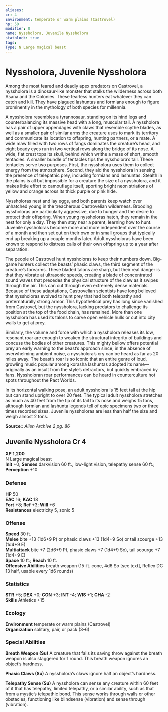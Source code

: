 ```yaml
---
aliases: 
cr: 4
Environment: temperate or warm plains (Castrovel)  
hp: 50
modifier: 0
name: Nyssholora, Juvenile Nyssholora
statblock: true
tags: 
Type: N Large magical beast  
---
```


# Nyssholora, Juvenile Nyssholora

Among the most feared and deadly apex predators on Castrovel, a nyssholora is a dinosaur-like monster that stalks the wilderness across both Asana and the Colonies. These fearless hunters eat whatever they can catch and kill. They have plagued lashuntas and formians enough to figure prominently in the mythology of both species for millennia.

A nyssholora resembles a tyrannosaur, standing on its hind legs and counterbalancing its massive head with a long, muscular tail. A nyssholora has a pair of upper appendages with claws that resemble scythe blades, as well as a smaller pair of similar arms the creature uses to mark its territory and communicate its location to offspring, hunting partners, or a mate. A wide maw filled with two rows of fangs dominates the creature’s head, and eight beady eyes run in two vertical rows along the bridge of its nose. A wide, flat crest tops its skull, behind which writhe a mass of short, smooth tentacles. A smaller bundle of tentacles tips the nyssholora’s tail. These tentacles serve two purposes. First, the nyssholora uses them to collect energy from the atmosphere. Second, they aid the nyssholora in sensing the presence of telepathic prey, including formians and lashuntas. Stealth in the plains is all but impossible for a creature the size of a nyssholora, and it makes little effort to camouflage itself, sporting bright neon striations of yellow and orange across its thick purple or pink hide.

Nyssholoras nest and lay eggs, and both parents keep watch over unhatched young in the treacherous Castrovelian wilderness. Brooding nyssholoras are particularly aggressive, due to hunger and the desire to protect their offspring. When young nyssholoras hatch, they remain in the nest for only a day. They then stay near a parent, learning how to hunt. Juvenile nyssholoras become more and more independent over the course of a month and then set out on their own or in small groups that typically end up breaking up a couple months later. Adult nyssholoras have been known to respond to distress calls of their own offspring up to a year after separation.

The people of Castrovel hunt nyssholoras to keep their numbers down. Big-game hunters collect the beasts’ phasic claws, the third segment of the creature’s forearms. These bladed talons are sharp, but their real danger is that they vibrate at ultrasonic speeds, creating a blade of concentrated sound waves that precedes the physical structure of the claw as it swipes through the air. This can cut through even extremely dense materials. Because of these adaptations, Castrovelian scientists have long believed that nyssholoras evolved to hunt prey that had both telepathy and preternaturally strong armor. This hypothetical prey has long since vanished from Castrovel, but the nyssholora, lacking predators to challenge its position at the top of the food chain, has remained. More than one nyssholora has used its talons to carve open vehicle hulls or cut into city walls to get at prey.

Similarly, the volume and force with which a nyssholora releases its low, resonant roar are enough to weaken the structural integrity of buildings and concuss the bodies of other creatures. This mighty bellow offers potential prey an early warning to the beast’s approach since, in the absence of overwhelming ambient noise, a nyssholora’s cry can be heard as far as 20 miles away. The beast’s roar is so iconic that an entire genre of loud, growling music popular among korasha lashuntas adopted its name—originally as an insult from the style’s detractors, but quickly embraced by fans. Nyssholoran roar performances can be heard in counterculture hot spots throughout the Pact Worlds.

In its horizontal walking pose, an adult nyssholora is 15 feet tall at the hip but can stand upright to over 20 feet. The typical adult nyssholora stretches as much as 40 feet from the tip of its tail to its nose and weighs 15 tons, although formian and lashunta legends tell of epic specimens two or three times recorded sizes. Juvenile nyssholoras are less than half the size and weigh almost 2 tons.

**Source**:: _Alien Archive 2 pg. 86_

## Juvenile Nyssholora Cr 4

**XP 1,200**  
N Large magical beast  
**Init** +0; **Senses** darkvision 60 ft., low-light vision, telepathy sense 60 ft.; **Perception** +10  

### Defense

**HP** 50  
**EAC** 16; **KAC** 18  
**Fort** +8; **Ref** +3; **Will** +6  
**Resistances** electricity 5, sonic 5  

### Offense

**Speed** 30 ft.  
**Melee** bite +13 (1d6+9 P) or phasic claws +13 (1d4+9 So) or tail scourge +13 (1d4+9 E)  
**Multiattack** bite +7 (2d6+9 P), phasic claws +7 (1d4+9 So), tail scourge +7 (1d4+9 E)  
**Space** 10 ft.; **Reach** 10 ft.  
**Offensive Abilities** breath weapon (15-ft. cone, 4d6 So \[see text\], Reflex DC 13 half, usable every 1d6 rounds)

### Statistics

**STR** +5; **DEX** +0; **CON** +3; **INT** -4; **WIS** +1; **CHA** -2  
**Skills** Athletics +15

### Ecology

**Environment** temperate or warm plains (Castrovel)  
**Organization** solitary, pair, or pack (3–6)

### Special Abilities

**Breath Weapon (Su)** A creature that fails its saving throw against the breath weapon is also staggered for 1 round. This breath weapon ignores an object’s hardness.

**Phasic Claws (Su)** A nyssholora’s claws ignore half an object’s hardness.

**Telepathy Sense (Su)** A nyssholora can sense any creature within 60 feet of it that has telepathy, limited telepathy, or a similar ability, such as that from a mystic’s telepathic bond. This sense works through walls or other obstacles, functioning like blindsense (vibration) and sense through (vibration).
